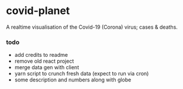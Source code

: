 # covid-planet

A realtime visualisation of the Covid-19 (Corona) virus; cases & deaths.

### todo

- add credits to readme
- remove old react project
- merge data gen with client
- yarn script to crunch fresh data (expect to run via cron)
- some description and numbers along with globe
